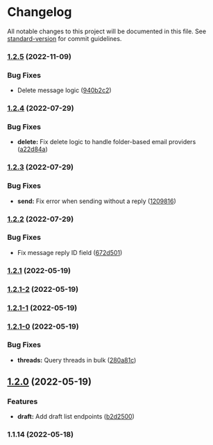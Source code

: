 # Changelog

All notable changes to this project will be documented in this file. See [standard-version](https://github.com/conventional-changelog/standard-version) for commit guidelines.

### [1.2.5](https://github.com/chelsea-apps/nylas/compare/v1.2.4...v1.2.5) (2022-11-09)


### Bug Fixes

* Delete message logic ([940b2c2](https://github.com/chelsea-apps/nylas/commit/940b2c2f61f5d446b8598300fdf1edcf02c958c0))

### [1.2.4](https://github.com/chelsea-apps/nylas/compare/v1.2.3...v1.2.4) (2022-07-29)


### Bug Fixes

* **delete:** Fix delete logic to handle folder-based email providers ([a22d84a](https://github.com/chelsea-apps/nylas/commit/a22d84ad2c596aa452bf2f1970f66453f6d6e9fb))

### [1.2.3](https://github.com/chelsea-apps/nylas/compare/v1.2.2...v1.2.3) (2022-07-29)


### Bug Fixes

* **send:** Fix error when sending without a reply ([1209816](https://github.com/chelsea-apps/nylas/commit/12098162f76cd63b9347d0db5b342a76f39aec84))

### [1.2.2](https://github.com/chelsea-apps/nylas/compare/v1.2.1...v1.2.2) (2022-07-29)


### Bug Fixes

* Fix message reply ID field ([672d501](https://github.com/chelsea-apps/nylas/commit/672d501e1d639c340c61226edc2408adf8ca62b8))

### [1.2.1](https://github.com/chelsea-apps/nylas/compare/v1.2.0...v1.2.1) (2022-05-19)

### [1.2.1-2](https://github.com/chelsea-apps/nylas/compare/v1.2.1-1...v1.2.1-2) (2022-05-19)

### [1.2.1-1](https://github.com/chelsea-apps/nylas/compare/v1.2.1-0...v1.2.1-1) (2022-05-19)

### [1.2.1-0](https://github.com/chelsea-apps/nylas/compare/v1.2.0...v1.2.1-0) (2022-05-19)


### Bug Fixes

* **threads:** Query threads in bulk ([280a81c](https://github.com/chelsea-apps/nylas/commit/280a81cbb113f0d129fa339d088f3e874e2ae4f0))

## [1.2.0](https://github.com/chelsea-apps/nylas/compare/v1.1.14...v1.2.0) (2022-05-19)


### Features

* **draft:** Add draft list endpoints ([b2d2500](https://github.com/chelsea-apps/nylas/commit/b2d250033cb6c7ecd76f7a279417d4558c4cbaee))

### 1.1.14 (2022-05-18)
